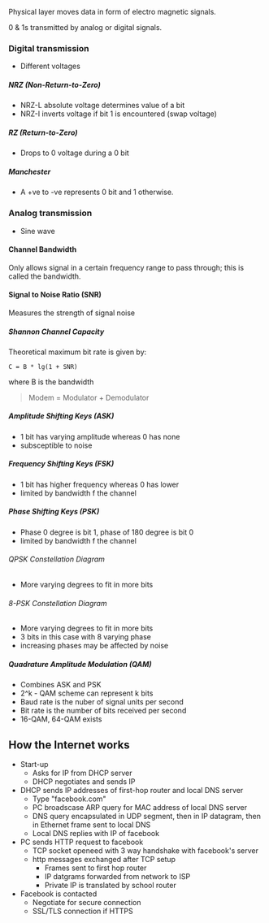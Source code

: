 Physical layer moves data in form of electro magnetic signals.

0 & 1s transmitted by analog or digital signals.

### Digital transmission
- Different voltages

##### NRZ (Non-Return-to-Zero)
- NRZ-L absolute voltage determines value of a bit
- NRZ-I inverts voltage if bit 1 is encountered (swap voltage)

##### RZ (Return-to-Zero)
- Drops to 0 voltage during a 0 bit

##### Manchester
- A +ve to -ve represents 0 bit and 1 otherwise.

### Analog transmission
- Sine wave

#### Channel Bandwidth
Only allows signal in a certain frequency range to pass through; this is called the bandwidth.

#### Signal to Noise Ratio (SNR)
Measures the strength of signal noise

##### Shannon Channel Capacity
Theoretical maximum bit rate is given by:
```
C = B * lg(1 + SNR)
```
where B is the bandwidth

> Modem = Modulator + Demodulator

##### Amplitude Shifting Keys (ASK)
- 1 bit has varying amplitude whereas 0 has none
- subsceptible to noise

##### Frequency Shifting Keys (FSK)
- 1 bit has higher frequency whereas 0 has lower
- limited by bandwidth f the channel

##### Phase Shifting Keys (PSK)
- Phase 0 degree is bit 1, phase of 180 degree is bit 0
- limited by bandwidth f the channel

###### QPSK Constellation Diagram
- More varying degrees to fit in more bits

###### 8-PSK Constellation Diagram
- More varying degrees to fit in more bits 
- 3 bits in this case with 8 varying phase
- increasing phases may be affected by noise

##### Quadrature Amplitude Modulation (QAM)
- Combines ASK and PSK
- 2^k - QAM scheme can represent k bits
- Baud rate is the nuber of signal units per second
- Bit rate is the number of bits received per second
- 16-QAM, 64-QAM exists

## How the Internet works
- Start-up
    + Asks for IP from DHCP server
    + DHCP negotiates and sends IP
- DHCP sends IP addresses of first-hop router and local DNS server
    + Type "facebook.com"
    + PC broadscase ARP query for MAC address of local DNS server
    + DNS query encapsulated in UDP segment, then in IP datagram, then in Ethernet frame sent to local DNS
    + Local DNS replies with IP of facebook
- PC sends HTTP request to facebook
    + TCP socket openeed with 3 way handshake with facebook's server
    + http messages exchanged after TCP setup
        * Frames sent to first hop router
        * IP datgrams forwarded from network to ISP
        * Private IP is translated by school router
- Facebook is contacted
    + Negotiate for secure connection
    + SSL/TLS connection if HTTPS
